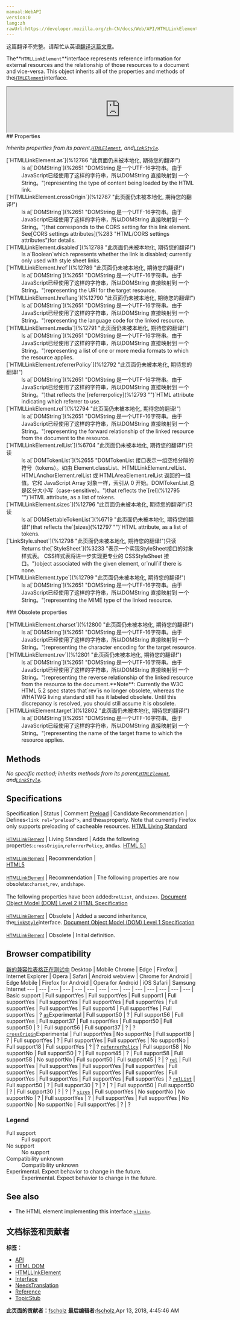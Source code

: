 ```yaml
---
manual:WebAPI
version:0
lang:zh
rawUrl:https://developer.mozilla.org/zh-CN/docs/Web/API/HTMLLinkElement
---
```




这篇翻译不完整。请帮忙从英语[翻译这篇文章](%12785 "")。







The**`HTMLLinkElement`**interface represents reference information for external resources and the relationship of those resources to a document and vice-versa. This object inherits all of the properties and methods of the[`HTMLElement`](%2749 "HTMLElement 接口表示所有的 HTML 元素。一些HTML元素直接实现了HTMLElement接口，其它的间接实现HTMLElement接口.")interface.

<iframe src='https://mdn.mozillademos.org/zh-CN/docs/Web/API/HTMLLinkElement$samples/inheritance_diagram?revision=1377258' width='600' height='120'></iframe>
## Properties<a name="Properties"></a>


<em>Inherits properties from its parent,[`HTMLElement`](%2749 "HTMLElement 接口表示所有的 HTML 元素。一些HTML元素直接实现了HTMLElement接口，其它的间接实现HTMLElement接口."), and[`LinkStyle`](%2857 "此页面仍未被本地化, 期待您的翻译!").</em>

<dl><dt></dt><dt>[`HTMLLinkElement.as`](%12786 "此页面仍未被本地化, 期待您的翻译!")</dt><dd>Is a[`DOMString`](%2651 "DOMString 是一个UTF-16字符串。由于JavaScript已经使用了这样的字符串，所以DOMString 直接映射到 一个String。")representing the type of content being loaded by the HTML link.</dd><dt>[`HTMLLinkElement.crossOrigin`](%12787 "此页面仍未被本地化, 期待您的翻译!")<i></i></dt><dd>Is a[`DOMString`](%2651 "DOMString 是一个UTF-16字符串。由于JavaScript已经使用了这样的字符串，所以DOMString 直接映射到 一个String。")that corresponds to the CORS setting for this link element. See[CORS settings attributes](%283 "HTML/CORS settings attributes")for details.</dd><dt>[`HTMLLinkElement.disabled`](%12788 "此页面仍未被本地化, 期待您的翻译!")</dt><dd>Is a`Boolean`which represents whether the link is disabled; currently only used with style sheet links.</dd><dt>[`HTMLLinkElement.href`](%12789 "此页面仍未被本地化, 期待您的翻译!")</dt><dd>Is a[`DOMString`](%2651 "DOMString 是一个UTF-16字符串。由于JavaScript已经使用了这样的字符串，所以DOMString 直接映射到 一个String。")representing the URI for the target resource.</dd><dt>[`HTMLLinkElement.hreflang`](%12790 "此页面仍未被本地化, 期待您的翻译!")</dt><dd>Is a[`DOMString`](%2651 "DOMString 是一个UTF-16字符串。由于JavaScript已经使用了这样的字符串，所以DOMString 直接映射到 一个String。")representing the language code for the linked resource.</dd><dt>[`HTMLLinkElement.media`](%12791 "此页面仍未被本地化, 期待您的翻译!")</dt><dd>Is a[`DOMString`](%2651 "DOMString 是一个UTF-16字符串。由于JavaScript已经使用了这样的字符串，所以DOMString 直接映射到 一个String。")representing a list of one or more media formats to which the resource applies.</dd><dt>[`HTMLLinkElement.referrerPolicy`](%12792 "此页面仍未被本地化, 期待您的翻译!")<i></i></dt><dd>Is a[`DOMString`](%2651 "DOMString 是一个UTF-16字符串。由于JavaScript已经使用了这样的字符串，所以DOMString 直接映射到 一个String。")that reflects the`[referrerpolicy](%12793 "")`HTML attribute indicating which referrer to use.</dd><dt>[`HTMLLinkElement.rel`](%12794 "此页面仍未被本地化, 期待您的翻译!")</dt><dd>Is a[`DOMString`](%2651 "DOMString 是一个UTF-16字符串。由于JavaScript已经使用了这样的字符串，所以DOMString 直接映射到 一个String。")representing the forward relationship of the linked resource from the document to the resource.</dd><dt>[`HTMLLinkElement.relList`](%6704 "此页面仍未被本地化, 期待您的翻译!")只读</dt><dd>Is a[`DOMTokenList`](%2655 "DOMTokenList 接口表示一组空格分隔的符号（tokens）。如由 Element.classList、HTMLLinkElement.relList、HTMLAnchorElement.relList 或 HTMLAreaElement.relList 返回的一组值。它和 JavaScript Array 对象一样，索引从 0 开始。DOMTokenList 总是区分大小写（case-sensitive）。")that reflects the`[rel](%12795 "")`HTML attribute, as a list of tokens.</dd><dt>[`HTMLLinkElement.sizes`](%12796 "此页面仍未被本地化, 期待您的翻译!")只读</dt><dd>Is a[`DOMSettableTokenList`](%6719 "此页面仍未被本地化, 期待您的翻译!")that reflects the`[sizes](%12797 "")`HTML attribute, as a list of tokens.</dd><dt>[`LinkStyle.sheet`](%12798 "此页面仍未被本地化, 期待您的翻译!")只读</dt><dd>Returns the[`StyleSheet`](%3233 "表示一个实现StyleSheet接口的对象样式表。 CSS样式表将进一步实现更专业的 CSSStyleSheet 接口。")object associated with the given element, or`null`if there is none.</dd><dt>[`HTMLLinkElement.type`](%12799 "此页面仍未被本地化, 期待您的翻译!")</dt><dd>Is a[`DOMString`](%2651 "DOMString 是一个UTF-16字符串。由于JavaScript已经使用了这样的字符串，所以DOMString 直接映射到 一个String。")representing the MIME type of the linked resource.</dd></dl>
### Obsolete properties<a name="Obsolete_properties"></a>
<dl><dt>[`HTMLLinkElement.charset`](%12800 "此页面仍未被本地化, 期待您的翻译!")<i></i></dt><dd>Is a[`DOMString`](%2651 "DOMString 是一个UTF-16字符串。由于JavaScript已经使用了这样的字符串，所以DOMString 直接映射到 一个String。")representing the character encoding for the target resource.</dd><dt>[`HTMLLinkElement.rev`](%12801 "此页面仍未被本地化, 期待您的翻译!")<i></i></dt><dd>Is a[`DOMString`](%2651 "DOMString 是一个UTF-16字符串。由于JavaScript已经使用了这样的字符串，所以DOMString 直接映射到 一个String。")representing the reverse relationship of the linked resource from the resource to the document.**Note**: Currently the W3C HTML 5.2 spec states that`rev`is no longer obsolete, whereas the WHATWG living standard still has it labeled obsolete. Until this discrepancy is resolved, you should still assume it is obsolete.
</dd><dt>[`HTMLLinkElement.target`](%12802 "此页面仍未被本地化, 期待您的翻译!")<i></i></dt><dd>Is a[`DOMString`](%2651 "DOMString 是一个UTF-16字符串。由于JavaScript已经使用了这样的字符串，所以DOMString 直接映射到 一个String。")representing the name of the target frame to which the resource applies.</dd></dl>




## Methods<a name="Methods"></a>


<em>No specific method; inherits methods from its parent,[`HTMLElement`](%2749 "HTMLElement 接口表示所有的 HTML 元素。一些HTML元素直接实现了HTMLElement接口，其它的间接实现HTMLElement接口.")</em><em>, and[`LinkStyle`](%2857 "此页面仍未被本地化, 期待您的翻译!").</em>


## Specifications<a name="Specifications"></a>
Specification | Status | Comment 
[Preload](%12803 "Preload") | Candidate Recommendation | Defines`<link rel="preload">`, and the`as`property. Note that currently Firefox only supports preloading of cacheable resources. 
[HTML Living Standard<br></br><small>HTMLLinkElement</small>](%12804 "") | Living Standard | Adds the following properties:`crossOrigin`,`referrerPolicy`, and`as`. 
[HTML 5.1<br></br><small>HTMLLinkElement</small>](%12805 "") | Recommendation |  
[HTML5<br></br><small>HTMLLinkElement</small>](%12806 "") | Recommendation | The following properties are now obsolete:`charset`,`rev`, and`shape`.<br></br>The following properties have been added:`relList`, and`sizes`. 
[Document Object Model (DOM) Level 2 HTML Specification<br></br><small>HTMLLinkElement</small>](%12807 "") | Obsolete | Added a second inheritence, the[`LinkStyle`](%2857 "此页面仍未被本地化, 期待您的翻译!")interface. 
[Document Object Model (DOM) Level 1 Specification<br></br><small>HTMLLinkElement</small>](%12808 "") | Obsolete | Initial definition. 


## Browser compatibility<a name="Browser_compatibility"></a>
[新的兼容性表格正在测试中<i></i>](%3360 "")
<abbr>Desktop<i></i></abbr> | <abbr>Mobile<i></i></abbr> 
<abbr>Chrome<i></i></abbr> | <abbr>Edge<i></i></abbr> | <abbr>Firefox<i></i></abbr> | <abbr>Internet Explorer<i></i></abbr> | <abbr>Opera<i></i></abbr> | <abbr>Safari<i></i></abbr> | <abbr>Android webview<i></i></abbr> | <abbr>Chrome for Android<i></i></abbr> | <abbr>Edge Mobile<i></i></abbr> | <abbr>Firefox for Android<i></i></abbr> | <abbr>Opera for Android<i></i></abbr> | <abbr>iOS Safari<i></i></abbr> | <abbr>Samsung Internet<i></i></abbr> 
 ---  |  ---  |  ---  |  ---  |  ---  |  ---  |  ---  |  ---  |  ---  |  ---  |  ---  |  ---  |  ---  |  ---  | 
Basic support | <abbr>Full support</abbr>Yes | <abbr>Full support</abbr>Yes | <abbr>Full support</abbr>1 | <abbr>Full support</abbr>Yes | <abbr>Full support</abbr>Yes | <abbr>Full support</abbr>Yes | <abbr>Full support</abbr>Yes | <abbr>Full support</abbr>Yes | <abbr>Full support</abbr>Yes | <abbr>Full support</abbr>4 | <abbr>Full support</abbr>Yes | <abbr>Full support</abbr>Yes | <abbr>?</abbr> 
[`as`](%12809 "")<abbr>Experimental<i></i></abbr> | <abbr>Full support</abbr>50 | <abbr>?</abbr> | <abbr>Full support</abbr>56 | <abbr>Full support</abbr>Yes | <abbr>Full support</abbr>37 | <abbr>Full support</abbr>Yes | <abbr>Full support</abbr>50 | <abbr>Full support</abbr>50 | <abbr>?</abbr> | <abbr>Full support</abbr>56 | <abbr>Full support</abbr>37 | <abbr>?</abbr> | <abbr>?</abbr> 
[`crossOrigin`](%12810 "")<abbr>Experimental<i></i></abbr> | <abbr>Full support</abbr>Yes | <abbr>No support</abbr>No | <abbr>Full support</abbr>18 | <abbr>?</abbr> | <abbr>Full support</abbr>Yes | <abbr>?</abbr> | <abbr>Full support</abbr>Yes | <abbr>Full support</abbr>Yes | <abbr>No support</abbr>No | <abbr>Full support</abbr>18 | <abbr>Full support</abbr>Yes | <abbr>?</abbr> | <abbr>?</abbr> 
[`referrerPolicy`](%12811 "") | <abbr>Full support</abbr>58 | <abbr>No support</abbr>No | <abbr>Full support</abbr>50 | <abbr>?</abbr> | <abbr>Full support</abbr>45 | <abbr>?</abbr> | <abbr>Full support</abbr>58 | <abbr>Full support</abbr>58 | <abbr>No support</abbr>No | <abbr>Full support</abbr>50 | <abbr>Full support</abbr>45 | <abbr>?</abbr> | <abbr>?</abbr> 
[`rel`](%12812 "") | <abbr>Full support</abbr>Yes | <abbr>Full support</abbr>Yes | <abbr>Full support</abbr>Yes | <abbr>Full support</abbr>Yes | <abbr>Full support</abbr>Yes | <abbr>Full support</abbr>Yes | <abbr>Full support</abbr>Yes | <abbr>Full support</abbr>Yes | <abbr>Full support</abbr>Yes | <abbr>Full support</abbr>Yes | <abbr>Full support</abbr>Yes | <abbr>Full support</abbr>Yes | <abbr>?</abbr> 
[`relList`](%12813 "") | <abbr>Full support</abbr>50 | <abbr>?</abbr> | <abbr>Full support</abbr>30 | <abbr>?</abbr> | <abbr>?</abbr> | <abbr>?</abbr> | <abbr>Full support</abbr>50 | <abbr>Full support</abbr>50 | <abbr>?</abbr> | <abbr>Full support</abbr>30 | <abbr>?</abbr> | <abbr>?</abbr> | <abbr>?</abbr> 
[`sizes`](%12814 "") | <abbr>Full support</abbr>Yes | <abbr>No support</abbr>No | <abbr>No support</abbr>No | <abbr>?</abbr> | <abbr>Full support</abbr>Yes | <abbr>?</abbr> | <abbr>Full support</abbr>Yes | <abbr>Full support</abbr>Yes | <abbr>No support</abbr>No | <abbr>No support</abbr>No | <abbr>Full support</abbr>Yes | <abbr>?</abbr> | <abbr>?</abbr> 


### Legend<a name="Legend"></a>
<dl><dt><abbr>Full support</abbr></dt><dd>Full support</dd><dt><abbr>No support</abbr></dt><dd>No support</dd><dt><abbr>Compatibility unknown</abbr></dt><dd>Compatibility unknown</dd><dt><abbr>Experimental. Expect behavior to change in the future.<i></i></abbr></dt><dd>Experimental. Expect behavior to change in the future.</dd></dl>


## See also<a name="See_also"></a>

* The HTML element implementing this interface:[`<link>`](%12815 "HTML 中<link>元素指定了外部资源与当前文档的关系。 这个元素的用途包括为导航定义一个关系框架。这个元素经常用来链接样式表（如CSS文件）。").



## 文档标签和贡献者
**标签：**
* [API](%50 "")
* [HTML DOM](%6889 "")
* [HTMLLInkElement](%12816 "")
* [Interface](%3380 "")
* [NeedsTranslation](%4036 "")
* [Reference](%3381 "")
* [TopicStub](%4037 "")

**此页面的贡献者：**[fscholz](%60 "")
**最后编辑者:**[fscholz](%60 ""),<time>Apr 13, 2018, 4:45:46 AM</time>


